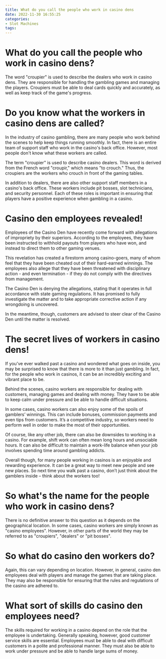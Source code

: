 ```yaml
---
title: What do you call the people who work in casino dens
date: 2022-11-30 16:55:25
categories:
- Slot Machines
tags:
---
```



#  What do you call the people who work in casino dens?

The word "croupier" is used to describe the dealers who work in casino dens. They are responsible for handling the gambling games and managing the players. Croupiers must be able to deal cards quickly and accurately, as well as keep track of the game's progress.

#  Do you know what the workers in casino dens are called?

In the industry of casino gambling, there are many people who work behind the scenes to help keep things running smoothly. In fact, there is an entire team of support staff who work in the casino's back office. However, most people don't know what these workers are called.

The term "croupier" is used to describe casino dealers. This word is derived from the French word "croupir," which means "to crouch." Thus, the croupiers are the workers who crouch in front of the gaming tables.

In addition to dealers, there are also other support staff members in a casino's back office. These workers include pit bosses, slot technicians, and security personnel. Each of these roles is important in ensuring that players have a positive experience when gambling in a casino.

#  Casino den employees revealed!

Employees of the Casino Den have recently come forward with allegations of impropriety by their superiors. According to the employees, they have been instructed to withhold payouts from players who have won, and instead to direct them to other gaming venues.

This revelation has created a firestorm among casino-goers, many of whom feel that they have been cheated out of their hard-earned winnings. The employees also allege that they have been threatened with disciplinary action - and even termination - if they do not comply with the directives from management.

The Casino Den is denying the allegations, stating that it operates in full accordance with state gaming regulations. It has promised to fully investigate the matter and to take appropriate corrective action if any wrongdoing is uncovered.

In the meantime, though, customers are advised to steer clear of the Casino Den until the matter is resolved.

#  The secret lives of workers in casino dens!

If you’ve ever walked past a casino and wondered what goes on inside, you may be surprised to know that there is more to it than just gambling. In fact, for the people who work in casinos, it can be an incredibly exciting and vibrant place to be.

Behind the scenes, casino workers are responsible for dealing with customers, managing games and dealing with money. They have to be able to keep calm under pressure and be able to handle difficult situations.

In some cases, casino workers can also enjoy some of the spoils of gamblers’ winnings. This can include bonuses, commission payments and even tips from customers. It’s a competitive industry, so workers need to perform well in order to make the most of their opportunities.

Of course, like any other job, there can also be downsides to working in a casino. For example, shift work can often mean long hours and unsociable hours. It can also be difficult to maintain a work-life balance when your job involves spending time around gambling addicts.

Overall though, for many people working in casinos is an enjoyable and rewarding experience. It can be a great way to meet new people and see new places. So next time you walk past a casino, don’t just think about the gamblers inside – think about the workers too!

#  So what's the name for the people who work in casino dens?

There is no definitive answer to this question as it depends on the geographical location. In some cases, casino workers are simply known as "casino employees". However, in other parts of the world they may be referred to as "croupiers", "dealers" or "pit bosses".

# So what do casino den workers do?

Again, this can vary depending on location. However, in general, casino den employees deal with players and manage the games that are taking place. They may also be responsible for ensuring that the rules and regulations of the casino are adhered to.

# What sort of skills do casino den employees need?

The skills required for working in a casino depend on the role that the employee is undertaking. Generally speaking, however, good customer service skills are essential. Employees must be able to deal with difficult customers in a polite and professional manner. They must also be able to work under pressure and be able to handle large sums of money.